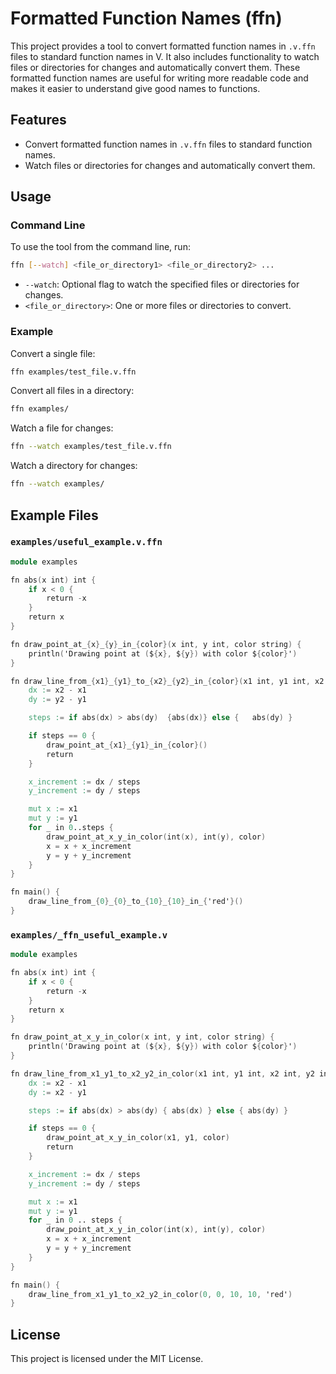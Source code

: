 # Formatted Function Names (ffn)

This project provides a tool to convert formatted function names in `.v.ffn` files to standard function names in V. It also includes functionality to watch files or directories for changes and automatically convert them.
These formatted function names are useful for writing more readable code and makes it easier to understand give good names to functions.

## Features

- Convert formatted function names in `.v.ffn` files to standard function names.
- Watch files or directories for changes and automatically convert them.

## Usage

### Command Line

To use the tool from the command line, run:

```sh
ffn [--watch] <file_or_directory1> <file_or_directory2> ...
```

- `--watch`: Optional flag to watch the specified files or directories for changes.
- `<file_or_directory>`: One or more files or directories to convert.

### Example

Convert a single file:

```sh
ffn examples/test_file.v.ffn
```

Convert all files in a directory:

```sh
ffn examples/
```

Watch a file for changes:

```sh
ffn --watch examples/test_file.v.ffn
```

Watch a directory for changes:

```sh
ffn --watch examples/
```

## Example Files

### `examples/useful_example.v.ffn`

```v
module examples

fn abs(x int) int {
	if x < 0 {
		return -x
	}
	return x
}

fn draw_point_at_{x}_{y}_in_{color}(x int, y int, color string) {
	println('Drawing point at (${x}, ${y}) with color ${color}')
}

fn draw_line_from_{x1}_{y1}_to_{x2}_{y2}_in_{color}(x1 int, y1 int, x2 int, y2 int, color string) {
	dx := x2 - x1
	dy := y2 - y1

	steps := if abs(dx) > abs(dy)  {abs(dx)} else {   abs(dy) }

	if steps == 0 {
		draw_point_at_{x1}_{y1}_in_{color}()
		return
	}

	x_increment := dx / steps
	y_increment := dy / steps

	mut x := x1
	mut y := y1
	for _ in 0..steps {
		draw_point_at_x_y_in_color(int(x), int(y), color)
		x = x + x_increment
		y = y + y_increment
	}
}

fn main() {
	draw_line_from_{0}_{0}_to_{10}_{10}_in_{'red'}()
}
```

### `examples/_ffn_useful_example.v`

```v
module examples

fn abs(x int) int {
	if x < 0 {
		return -x
	}
	return x
}

fn draw_point_at_x_y_in_color(x int, y int, color string) {
	println('Drawing point at (${x}, ${y}) with color ${color}')
}

fn draw_line_from_x1_y1_to_x2_y2_in_color(x1 int, y1 int, x2 int, y2 int, color string) {
	dx := x2 - x1
	dy := x2 - y1

	steps := if abs(dx) > abs(dy) { abs(dx) } else { abs(dy) }

	if steps == 0 {
		draw_point_at_x_y_in_color(x1, y1, color)
		return
	}

	x_increment := dx / steps
	y_increment := dy / steps

	mut x := x1
	mut y := y1
	for _ in 0 .. steps {
		draw_point_at_x_y_in_color(int(x), int(y), color)
		x = x + x_increment
		y = y + y_increment
	}
}

fn main() {
	draw_line_from_x1_y1_to_x2_y2_in_color(0, 0, 10, 10, 'red')
}
```

## License

This project is licensed under the MIT License.